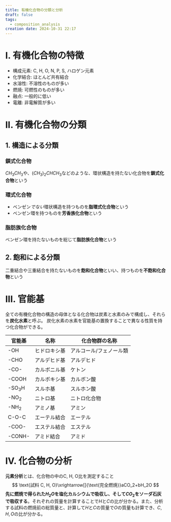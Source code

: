 ```yaml
---
title: 有機化合物の分類と分析
draft: false
tags:
  - composition_analysis
creation date: 2024-10-31 22:17
---
```

# I. 有機化合物の特徴
- 構成元素: C, H, O, N, P, S, ハロゲン元素
- 化学結合: ほとんど共有結合
- 水溶性: 不溶性のものが多い
- 燃焼: 可燃性のものが多い
- 融点: 一般的に低い
- 電離: 非電解質が多い
# II. 有機化合物の分類
## 1. 構造による分類
### 鎖式化合物
$CH_3CH_3$や、$(CH_3)_2CHCH_3$などのような、環状構造を持たない化合物を**鎖式化合物**という
### 環式化合物
- ベンゼン*でない*環状構造を持つものを**脂環式化合物**という
- ベンゼン環を持つものを**芳香族化合物**という
### 脂肪族化合物
ベンゼン環を持たないものを総じて**脂肪族化合物**という
## 2. 飽和による分類
二重結合や三重結合を持たないものを**飽和化合物**といい、持つものを**不飽和化合物**という
# III. 官能基
全ての有機化合物の構造の母体となる化合物は炭素と水素のみで構成し、それらを**炭化水素**と呼ぶ。
炭化水素の水素を官能基の置換することで異なる性質を持つ化合物ができる。

| 官能基      | 名称     | 化合物群の名称      |
| -------- | ------ | ------------ |
| -OH      | ヒドロキシ基 | アルコール/フェノール類 |
| -CHO     | アルデヒド基 | アルデヒド        |
| -CO-     | カルボニル基 | ケトン          |
| -COOH    | カルボキシ基 | カルボン酸        |
| -SO$_3$H | スルホ基   | スルホン酸        |
| -NO$_2$  | ニトロ基   | ニトロ化合物       |
| -NH$_2$  | アミノ基   | アミン          |
| C-O-C    | エーテル結合 | エーテル         |
| -COO-    | エステル結合 | エステル         |
| -CONH-   | アミド結合  | アミド          |
# IV. 化合物の分析
**元素分析**とは、化合物の中のC, H, O比を測定すること
$$
\text{試料 C, H, O}\xrightarrow[]{\text{完全燃焼}}aCO_2+bH_2O
$$
**先に燃焼で得られた$H_2O$を塩化カルシウムで吸収し、そして$CO_2$をソーダ石灰で吸収する**。それぞれの質量を計算することで$H$と$C$の比が分かる。また、分析する試料の燃焼前の総質量と、計算して$H$と$C$の質量で$O$の質量も計算でき、$C, H, O$の比が分かる。

